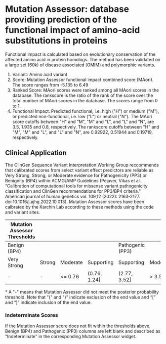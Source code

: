 # Mutation Assessor: database providing prediction of the functional impact of amino-acid substitutions in proteins
Functional impact is calculated based on evolutionary conservation of the affected amino acid in protein homologs. The method has been validated on a large set (60k) of disease associated (OMIM) and polymorphic variants.

1. Variant: Amino acid variant
2. Score: Mutation Assessor functional impact combined score (MAori). The score ranges from -5.135 to 6.49
3. Ranked Score: MAori scores were ranked among all MAori scores in the database. The rankscore is the ratio of the rank of the score over the total number of MAori scores in the database. The scores range from 0 to 1.
4. Functional Impact: Predicted functional, i.e. high ("H") or medium ("M"), or predicted non-functional, i.e. low ("L") or neutral ("N"). The MAori score cutoffs between "H" and "M", "M" and "L", and "L" and "N", are 3.5, 1.935 and 0.8, respectively. The rankscore cutoffs between "H" and "M", "M" and "L", and "L" and "N", are 0.92922, 0.51944 and 0.19719, respectively.


## Clinical Application

 The ClinGen Sequence Variant Interpretation Working Group reccommends that calibrated scores from select variant effect predictors are reliable as Very Strong, Strong, or Moderate evidence for Pathogenicity (PP3) or Benignity (BP4) within ACMG/AMP Guidelines (Pejaver, Vikas et al. “Calibration of computational tools for missense variant pathogenicity classification and ClinGen recommendations for PP3/BP4 criteria.” American journal of human genetics vol. 109,12 (2022): 2163-2177. doi:10.1016/j.ajhg.2022.10.013). Mutation Assessor scores have been calbrated by the Karchin Lab according to these methods using the code and variant sites.

 | Mutation Assessor Thresholds |        |          |              |                  |          |        |             |
 |------------------------------|--------|----------|--------------|------------------|----------|--------|-------------|
 | Benign (BP4)                 |        |          |              | Pathogenic (PP3) |          |        |             |
 | Very Strong                  | Strong | Moderate | Supporting   | Supporting       | Moderate | Strong | Very Strong |
 | -                            | -      | <= 0.76  | (0.76, 1.24] | (2.77, 3.52]     | > 3.52   | -      | -           |

 \* A "-" means that Mutation Assessor did not meet the posterior probability threshold. Note that "(" and ")" indicate exclusion of the end value and “[” and “]” indicate inclusion of the end value.

 ### Indeterminate Scores

 If the Mutation Assessor score does not fit within the thresholds above, Benign (BP4) and Pathogenic (PP3) columns are left blank and described as "Indeterminate" in the corresponding Mutation Assessor widget.
